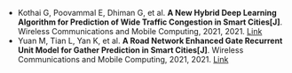 * Kothai G, Poovammal E, Dhiman G, et al. <b>A New Hybrid Deep Learning Algorithm for Prediction of Wide Traffic Congestion in Smart Cities[J]</b>. Wireless Communications and Mobile Computing, 2021, 2021. [Link](https://www.hindawi.com/journals/wcmc/2021/5583874/)
* Yuan M, Tian L, Yan K, et al. <b>A Road Network Enhanced Gate Recurrent Unit Model for Gather Prediction in Smart Cities[J]</b>. Wireless Communications and Mobile Computing, 2021, 2021. [Link](https://www.hindawi.com/journals/wcmc/2021/6030144/)
